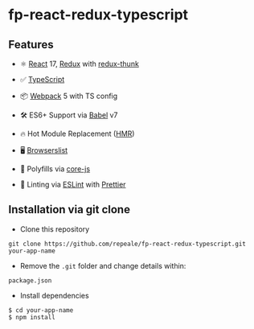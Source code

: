# fp-react-redux-typescript

## Features

- ⚛️ [React](https://reactjs.org) 17, [Redux](https://redux.js.org) with [redux-thunk](https://github.com/reduxjs/redux-thunk)
- ✅ [TypeScript](https://www.typescriptlang.org)

- 📦 [Webpack](https://github.com/webpack/webpack) 5 with TS config
- 🛠 ES6+ Support via [Babel](https://github.com/babel/babel) v7
- 🔥 Hot Module Replacement ([HMR](https://webpack.js.org/concepts/hot-module-replacement))

- 🖥 [Browserslist](https://github.com/browserslist/browserslist)
- 💊 Polyfills via [core-js](https://github.com/zloirock/core-js)
- 🧯 Linting via [ESLint](https://github.com/eslint/eslint) with [Prettier](https://github.com/prettier/prettier)

## Installation via git clone

- Clone this repository

```
git clone https://github.com/repeale/fp-react-redux-typescript.git your-app-name
```

- Remove the `.git` folder and change details within:

```
package.json
```

- Install dependencies

```
$ cd your-app-name
$ npm install
```
